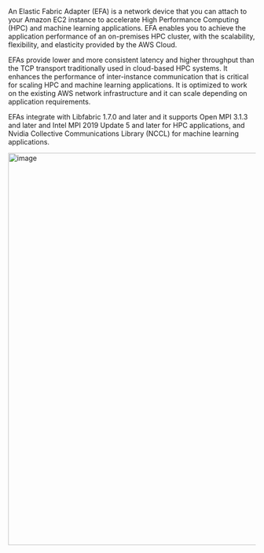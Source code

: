 
An Elastic Fabric Adapter (EFA) is a network device that you can attach to your Amazon EC2 instance to accelerate High Performance Computing (HPC) and machine learning applications. EFA enables you to achieve the application performance of an on-premises HPC cluster, with the scalability, flexibility, and elasticity provided by the AWS Cloud.

EFAs provide lower and more consistent latency and higher throughput than the TCP transport traditionally used in cloud-based HPC systems. It enhances the performance of inter-instance communication that is critical for scaling HPC and machine learning applications. It is optimized to work on the existing AWS network infrastructure and it can scale depending on application requirements.

EFAs integrate with Libfabric 1.7.0 and later and it supports Open MPI 3.1.3 and later and Intel MPI 2019 Update 5 and later for HPC applications, and Nvidia Collective Communications Library (NCCL) for machine learning applications.

<img width="799" alt="image" src="https://github.com/rlaisqls/TIL/assets/81006587/7393f331-e1f0-48a0-9b80-4452b7e2f3c7">
